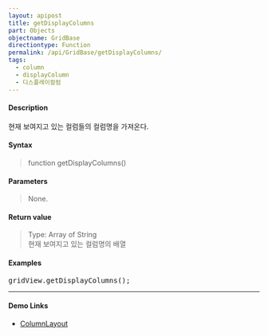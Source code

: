 ```yaml
---
layout: apipost
title: getDisplayColumns
part: Objects
objectname: GridBase
directiontype: Function
permalink: /api/GridBase/getDisplayColumns/
tags:
  - column
  - displayColumn
  - 디스플레이컬럼  
---
```



#### Description

 현재 보여지고 있는 컬럼들의 컬럼명을 가져온다.  

#### Syntax

> function getDisplayColumns()

#### Parameters

> None.    

#### Return value

> Type: Array of String  
> 현재 보여지고 있는 컬럼명의 배열    

#### Examples 

<pre class="prettyprint">
gridView.getDisplayColumns();
</pre>

---

#### Demo Links

* [ColumnLayout](http://demo.realgrid.com/Columns/ColumnLayout/)